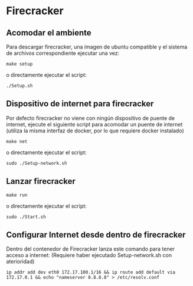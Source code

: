 # Firecracker

## Acomodar el ambiente

Para descargar firecracker, una imagen de ubuntu compatible y el sistema de archivos correspondiente ejecutar una vez:

    make setup

o directamente ejecutar el script:

    ./Setup.sh

## Dispositivo de internet para firecracker

Por defecto firecracker no viene con ningún dispositivo de puente de internet, ejecute el siguiente script para acomodar un puente de internet (utiliza la misma interfaz de docker, por lo que requiere docker instalado)

    make net

o directamente ejecutar el script:

    sudo ./Setup-network.sh

## Lanzar firecracker

    make run

o directamente ejecutar el script:

    sudo ./Start.sh

## Configurar Internet desde dentro de firecracker

Dentro del contenedor de Firecracker lanza este comando para tener acceso a internet: (Requiere haber ejecutado Setup-network.sh con aterioridad)

    ip addr add dev eth0 172.17.100.1/16 && ip route add default via 172.17.0.1 && echo "nameserver 8.8.8.8" > /etc/resolv.conf
